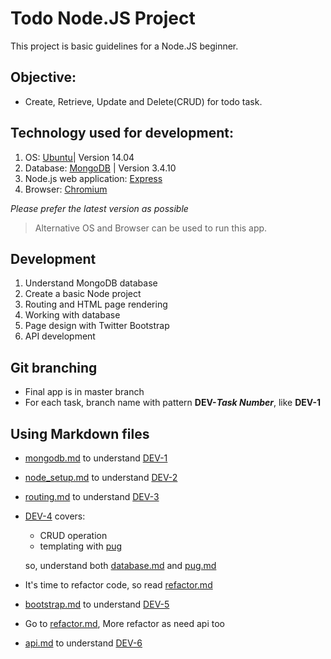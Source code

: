 # Todo Node.JS Project

This project is basic guidelines for a Node.JS beginner.

## Objective:
* Create, Retrieve, Update and Delete(CRUD) for todo task.

## Technology used for development:
1. OS: [Ubuntu](https://www.ubuntu.com/)| Version 14.04
2. Database: [MongoDB](https://www.mongodb.com/) | Version 3.4.10
3. Node.js web application: [Express](https://expressjs.com/)
4. Browser: [Chromium](https://www.chromium.org/)

*Please prefer the latest version as possible*
> Alternative OS and Browser can be used to run this app.

## Development
1. Understand MongoDB database
2. Create a basic Node project
3. Routing and HTML page rendering
4. Working with database
5. Page design with Twitter Bootstrap
6. API development

## Git branching
* Final app is in master branch
* For each task, branch name with pattern **DEV-_Task Number_**, like **DEV-1**

## Using Markdown files
* [mongodb.md](mongodb.md) to understand [DEV-1](https://github.com/shreeramneupane/todo_node/tree/DEV-1)
* [node_setup.md](node_setup.md) to understand [DEV-2](https://github.com/shreeramneupane/todo_node/tree/DEV-2)
* [routing.md](routing.md) to understand [DEV-3](https://github.com/shreeramneupane/todo_node/tree/DEV-3)
* [DEV-4](https://github.com/shreeramneupane/todo_node/tree/DEV-4) covers:
  * CRUD operation
  * templating with [pug](https://www.npmjs.com/package/pug)
  
  so, understand both [database.md](database.md) and [pug.md](pug.md)

* It's time to refactor code, so read [refactor.md](refactor.md)

* [bootstrap.md](bootstrap.md) to understand [DEV-5](https://github.com/shreeramneupane/todo_node/tree/DEV-5)

* Go to [refactor.md](refactor.md#refactor-before-adding-api-routes), More refactor as need api too

* [api.md](api.md) to understand [DEV-6](https://github.com/shreeramneupane/todo_node/tree/DEV-6)

